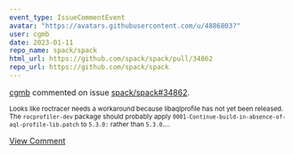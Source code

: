 ```yaml
---
event_type: IssueCommentEvent
avatar: "https://avatars.githubusercontent.com/u/4886803?"
user: cgmb
date: 2023-01-11
repo_name: spack/spack
html_url: https://github.com/spack/spack/pull/34862
repo_url: https://github.com/spack/spack
---
```


<a href='https://github.com/cgmb' target='_blank'>cgmb</a> commented on issue <a href='https://github.com/spack/spack/pull/34862' target='_blank'>spack/spack#34862</a>.

<small>Looks like roctracer needs a workaround because libaqlprofile has not yet been released. The `rocprofiler-dev` package should probably apply `0001-Continue-build-in-absence-of-aql-profile-lib.patch` to `5.3.0:` rather than `5.3.0`....</small>

<a href='https://github.com/spack/spack/pull/34862' target='_blank'>View Comment</a>